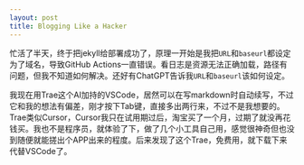 ```yaml
---
layout: post
title: Blogging Like a Hacker
---
```


忙活了半天，终于把jekyll给部署成功了，原理一开始是我把`URL`和`baseurl`都设定为了域名，导致GitHub Actions一直错误。看日志是资源无法正确加载，路径有问题，但我不知道如何解决。还好有ChatGPT告诉我`URL`和`baseurl`该如何设定。

我现在用Trae这个AI加持的VSCode，居然可以在写markdown时自动续写，不过它和我的想法有偏差，刚才按下Tab键，直接多出两行来，不过不是我想要的。Trae类似Cursor，Cursor我只在试用期过后，淘宝买了一个月，过期了就没再花钱买。我也不是程序员，就体验了下，做了几个小工具自己用，感觉很神奇但也没到随便就能搓出个APP出来的程度。后来发现了这个Trae，免费用，就下载下来代替VSCode了。